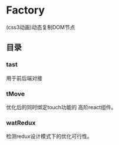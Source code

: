 ﻿# Factory

(css3动画)动态复制DOM节点

## 目录

### tast
   用于前后端对接

### tMove
   优化后的同时绑定touch功能的 高阶react组件。

### watRedux
   检测redux设计模式下的优化可行性。 